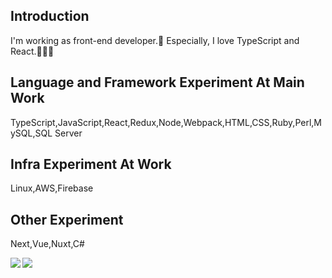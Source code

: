 ## Introduction

I'm working as front-end developer.🙂
Especially, I love TypeScript and React.🐥🐥🐥

## Language and Framework Experiment At Main Work

TypeScript,JavaScript,React,Redux,Node,Webpack,HTML,CSS,Ruby,Perl,MySQL,SQL Server


## Infra Experiment At Work

Linux,AWS,Firebase

## Other Experiment

Next,Vue,Nuxt,C#

<a href="https://github.com/Bookman0001">
  <img align="left" src="https://github-readme-stats.vercel.app/api?username=Bookman0001&count_private=true&show_icons=true" />
</a>
<a href="https://github.com/Bookman0001">
  <img align="left" src="https://github-readme-stats.vercel.app/api/top-langs/?username=Bookman0001" />
</a>
